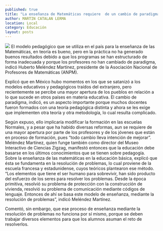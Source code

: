 ```yaml
---
published: true
title: "La enseñanza de Matemáticas requiere  de un cambio de paradigma: académico"
author: MARTIN CATALAN LERMA
location: Local
category: Educación
layout: posts
---
```


![](http://i.imgur.com/DgvSYLRm.jpg)
El modelo pedagógico que se utiliza en el país para la enseñanza de las Matemáticas, en teoría es bueno, pero en la práctica no ha generado buenos resultados debido a que los programas se han estructurado de forma inadecuada y porque los profesores no han cambiado de paradigma, indicó Huberto Meléndez Martínez, presidente de la Asociación Nacional de Profesores de Matemáticas (ANPM).

Explicó que en México hubo momentos en los que se satanizó a los modelos educativos y pedagógicos traídos del extranjero, pero recientemente se percibe una mayor apertura de los pueblos en relación a lo que sucede en otros países en materia educativa.
El cambio de paradigma, indicó, es un aspecto importante porque muchos docentes fueron formados con una teoría pedagógica distinta y ahora se les exige que implementen otra teoría y otra metodología, lo cual resulta complicado.

Según expuso, ello implicaría modificar la formación en las escuelas Normales, y a pesar que ha habido diversas reformas, aun se requiere de una mayor apertura por parte de los profesores y de los jóvenes que están en proceso de formación, pues “todo cambio lleva intención de mejorar”.
Meléndez Martínez, quien funge también como director del Museo Interactivo de Ciencias Zigzag, manifestó entonces que la educación debe basarse en los últimos conocimientos que se tienen sobre pedagogía.
Sobre la enseñanza de las matemáticas en la educación básica, explicó que ésta se fundamenta en la resolución de problemas, lo cual proviene de la escuela francesa y estadunidense, cuyos teóricos plantearon ese método.
“Los elementos que tiene el ser humano para sobrevivir, han sido producto del esfuerzo de los seres para resolver los problemas. Desde la época primitiva, resolvió su problema de protección con la construcción de vivienda, resolvió su problema de comunicación mediante códigos de lenguaje. Entonces de ahí se basa este modelo de enseñanza, mediante la resolución de problemas”, indicó Meléndez Martínez.

Comentó, sin embargo, que ese proceso de enseñanza mediante la resolución de problemas no funciona por sí mismo, porque se deben trabajar diversos elementos para que los alumnos asuman el reto de resolverlos. 
